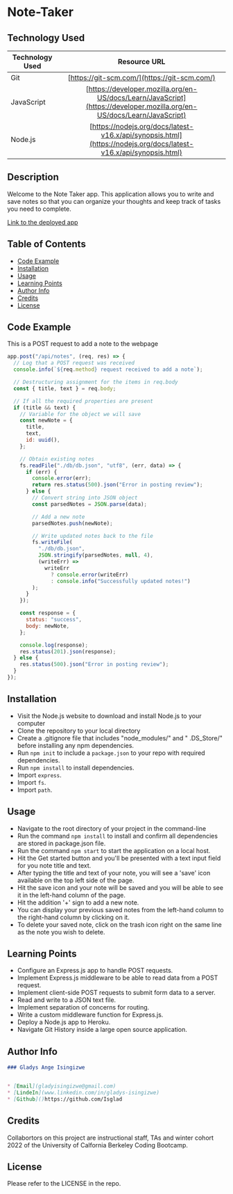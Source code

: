 # Note-Taker

## Technology Used

| Technology Used         | Resource URL           | 
| ------------- |:-------------:|    
| Git | [https://git-scm.com/](https://git-scm.com/)     |   
| JavaScript   | [https://developer.mozilla.org/en-US/docs/Learn/JavaScript](https://developer.mozilla.org/en-US/docs/Learn/JavaScript)      |
| Node.js  | [https://nodejs.org/docs/latest-v16.x/api/synopsis.html](https://nodejs.org/docs/latest-v16.x/api/synopsis.html)


## Description

Welcome to the Note Taker app. This application allows you to write and save notes so that you can organize your thoughts and keep track of tasks you need to complete.

[Link to the deployed app]()

## Table of Contents

- [Code Example](#code-example)
- [Installation](#installation)
- [Usage](#usage)
- [Learning Points](#learning-points)
- [Author Info](#author-info)
- [Credits](#credits)
- [License](#license)

## Code Example

This is a POST request to add a note to the webpage
```js
app.post("/api/notes", (req, res) => {
  // Log that a POST request was received
  console.info(`${req.method} request received to add a note`);

  // Destructuring assignment for the items in req.body
  const { title, text } = req.body;

  // If all the required properties are present
  if (title && text) {
    // Variable for the object we will save
    const newNote = {
      title,
      text,
      id: uuid(),
    };

    // Obtain existing notes
    fs.readFile("./db/db.json", "utf8", (err, data) => {
      if (err) {
        console.error(err);
        return res.status(500).json("Error in posting review");
      } else {
        // Convert string into JSON object
        const parsedNotes = JSON.parse(data);

        // Add a new note
        parsedNotes.push(newNote);

        // Write updated notes back to the file
        fs.writeFile(
          "./db/db.json",
          JSON.stringify(parsedNotes, null, 4),
          (writeErr) =>
            writeErr
              ? console.error(writeErr)
              : console.info("Successfully updated notes!")
        );
      }
    });

    const response = {
      status: "success",
      body: newNote,
    };

    console.log(response);
    res.status(201).json(response);
  } else {
    res.status(500).json("Error in posting review");
  }
});
```
## Installation

- Visit the Node.js website to download and install Node.js to your computer
- Clone the repository to your local directory
- Create a .gitignore file that includes "node_modules/"  and  " .DS_Store/" before installing any npm dependencies.
- Run `npm init` to include a `package.json` to your repo with required dependencies.
- Run `npm install` to install dependencies.
- Import `express`.
- Import `fs`.
- Import `path`. 

## Usage

- Navigate to the root directory of your project in the command-line
- Run the command `npm install` to install and confirm all dependencies are stored in package.json file.
- Run the command `npm start` to start the application on a local host.
- Hit the Get started button and you'll be presented with a text input field for you note title and text.
- After typing the title and text of your note, you will see a 'save' icon available on the top left side of the page.
- Hit the save icon and your note will be saved and you will be able to see it in the left-hand column of the page.
- Hit the addition '+' sign to add a new note.
- You can display your previous saved notes from the left-hand column to the right-hand column by clicking on it.
- To delete your saved note, click on the trash icon right on the same line as the note you wish to delete.

## Learning Points

- Configure an Express.js app to handle POST requests.
- Implement Express.js middleware to be able to read data from a POST request.
- Implement client-side POST requests to submit form data to a server.
- Read and write to a JSON text file.
- Implement separation of concerns for routing.
- Write a custom middleware function for Express.js.
- Deploy a Node.js app to Heroku.
- Navigate Git History inside a large open source application.

## Author Info 

```md
### Gladys Ange Isingizwe 


* [Email](gladyisingizwe@gmail.com)
* [LindeIn](www.linkedin.com/in/gladys-isingizwe)
* [Github]()https://github.com/Isglad
```

## Credits

Collabortors on this project are instructional staff, TAs and winter cohort 2022 of the University of Calfornia Berkeley Coding Bootcamp.

## License

Please refer to the LICENSE in the repo.